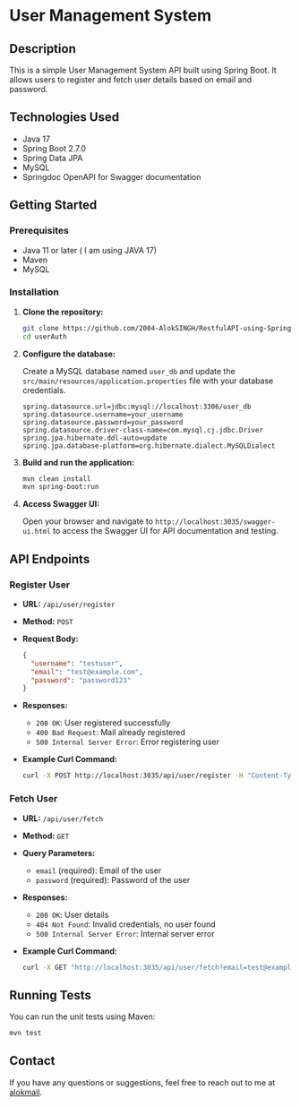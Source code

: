 # User Management System

## Description

This is a simple User Management System API built using Spring Boot. It allows users to register and fetch user details based on email and password.

## Technologies Used

- Java 17
- Spring Boot 2.7.0
- Spring Data JPA
- MySQL
- Springdoc OpenAPI for Swagger documentation

## Getting Started

### Prerequisites

- Java 11 or later ( I am using JAVA 17)
- Maven
- MySQL

### Installation

1. **Clone the repository:**

   ```sh
   git clone https://github.com/2004-AlokSINGH/RestfulAPI-using-Spring-Boot.git
   cd userAuth

2. **Configure the database:**

   Create a MySQL database named `user_db` and update the `src/main/resources/application.properties` file with your database credentials.

   ```properties
   spring.datasource.url=jdbc:mysql://localhost:3306/user_db
   spring.datasource.username=your_username
   spring.datasource.password=your_password
   spring.datasource.driver-class-name=com.mysql.cj.jdbc.Driver
   spring.jpa.hibernate.ddl-auto=update
   spring.jpa.database-platform=org.hibernate.dialect.MySQLDialect
   ```

3. **Build and run the application:**

   ```sh
   mvn clean install
   mvn spring-boot:run
   ```

4. **Access Swagger UI:**

   Open your browser and navigate to `http://localhost:3035/swagger-ui.html` to access the Swagger UI for API documentation and testing.

## API Endpoints

### Register User

- **URL:** `/api/user/register`
- **Method:** `POST`
- **Request Body:**

  ```json
  {
    "username": "testuser",
    "email": "test@example.com",
    "password": "password123"
  }
  ```

- **Responses:**
  - `200 OK`: User registered successfully
  - `400 Bad Request`: Mail already registered
  - `500 Internal Server Error`: Error registering user

- **Example Curl Command:**

  ```sh
  curl -X POST http://localhost:3035/api/user/register -H "Content-Type: application/json" -d '{"username": "testuser", "email": "test@example.com", "password": "password123"}'
  ```

### Fetch User

- **URL:** `/api/user/fetch`
- **Method:** `GET`
- **Query Parameters:**
  - `email` (required): Email of the user
  - `password` (required): Password of the user

- **Responses:**
  - `200 OK`: User details
  - `404 Not Found`: Invalid credentials, no user found
  - `500 Internal Server Error`: Internal server error

- **Example Curl Command:**

  ```sh
  curl -X GET "http://localhost:3035/api/user/fetch?email=test@example.com&password=password123"
  ```

## Running Tests

You can run the unit tests using Maven:

```sh
mvn test
```


## Contact

If you have any questions or suggestions, feel free to reach out to me at [alokmail](mailto:thakuraloksingh186@gmail.com).
